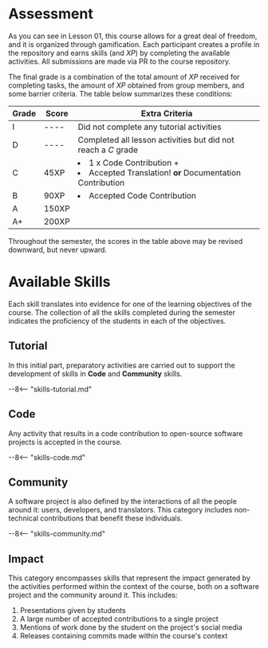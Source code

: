 # Assessment

As you can see in Lesson 01, this course allows for a great deal of freedom, and it is organized through gamification. Each participant creates a profile in the repository and earns skills (and *XP*) by completing the available activities. All submissions are made via PR to the course repository.

The final grade is a combination of the total amount of *XP* received for completing tasks, the amount of *XP* obtained from group members, and some barrier criteria. The table below summarizes these conditions:

Grade    | Score                | Extra Criteria
-------- | -------------------- | ------------------------------------------
I        | ----                 | Did not complete any tutorial activities
D        | ----                 | Completed all lesson activities but did not reach a *C* grade
C        | 45XP                 | <li>1 x Code Contribution + </li><li>Accepted Translation! <b>or</b> Documentation Contribution</li>
B        | 90XP                 | <li>Accepted Code Contribution</li>
A        | 150XP                |
A+       | 200XP                |

Throughout the semester, the scores in the table above may be revised downward, but never upward.

# Available Skills

Each skill translates into evidence for one of the learning objectives of the course. The collection of all the skills completed during the semester indicates the proficiency of the students in each of the objectives.

## Tutorial

In this initial part, preparatory activities are carried out to support the development of skills in **Code** and **Community** skills.

--8<-- "skills-tutorial.md"

## Code

Any activity that results in a code contribution to open-source software projects is accepted in the course.

--8<-- "skills-code.md"

## Community

A software project is also defined by the interactions of all the people around it: users, developers, and translators. This category includes non-technical contributions that benefit these individuals.

--8<-- "skills-community.md"

## Impact

This category encompasses skills that represent the impact generated by the activities performed within the context of the course, both on a software project and the community around it. This includes:

1. Presentations given by students
2. A large number of accepted contributions to a single project
3. Mentions of work done by the student on the project's social media
4. Releases containing commits made within the course's context
